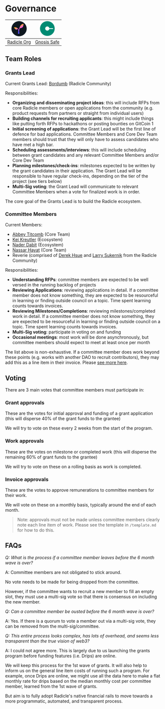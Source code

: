 # Governance

| <img src="../src/radicle_logo.png?s=50" width="50"> | <img src="../src/gnosis_logo.png?s=50" width="50"> |
| :-: | :-: |
| [Radicle Org](https://app.radicle.network/orgs/0x8e9c37cc9a8fbb96400954c1ef2b351176fe0803) | [Gnosis Safe](https://gnosis-safe.io/app/eth:0x394B920c5d39E0Ca40fCa2871569B6B90D750c7c/balances) |

## Team Roles

### Grants Lead

Current Grants Lead:
[Bordumb](https://twitter.com/bordumbb) (Radicle Community)

Responsibilities:
* **Organizing and disseminating project ideas**: this will include RFPs from core Radicle members or open applications from the community (e.g. product requests from partners or straight from individual users)
* **Building channels for recruiting applicants**: this might include things like putting forth RFPs to hackathons or posting bounties on GitCoin 1
* **Initial screening of applications**: the Grant Lead will be the first line of defence for bad applications. Committee Members and Core Dev Team members should trust that they will only have to assess candidates who have met a high bar.
* **Scheduling assessments/interviews**: this will include scheduling between grant candidates and any relevant Committee Members and/or Core Dev Team
* **Planning milestones/check-ins**: milestones expected to be written by the grant candidates in their application. The Grant Lead will be responsible to have regular check-ins, depending on the tier of the project (see tiers below)
* **Multi-Sig voting**: the Grant Lead will communicate to relevant Committee Members when a vote for finalized work is in order.

The core goal of the Grants Lead is to build the Radicle ecosystem.

### Committee Members

Current Members:
- [Abbey Titcomb](https://twitter.com/abbey_titcomb) (Core Team)
- [Kei Kreutler](https://twitter.com/keikreutler) (Ecosystem)
- [Nader Dabit](https://twitter.com/dabit3) (Ecosystem)
- [Nassar Hayat](https://twitter.com/nassarhayat) (Core Team)
- Reverie (comprised of [Derek Hsue](https://twitter.com/derek_hsue) and [Larry Sukernik](https://twitter.com/lsukernik) from the Radicle Community)

Responsibilities:
* **Understanding RFPs**: committee members are expected to be well versed in the running backlog of projects 
* **Reviewing Applications**: reviewing applications in detail. If a committee member does not know something, they are expected to be resourceful in learning or finding outside council on a topic. Time spent learning counts towards invoices.
* **Reviewing Milestones/Completions**: reviewing milestones/completed work in detail. If a committee member does not know something, they are expected to be resourceful in learning or finding outside council on a topic. Time spent learning counts towards invoices.
* **Multi-Sig voting**: participate in voting on and funding
* **Occasional meetings**: most work will be done asynchronously, but committee members should expect to meet at least once per month

The list above is non-exhaustive. If a committee member does work beyond these points (e.g. works with another DAO to recruit contributors), they may add this as a line item in their invoice. Please [see more here](https://github.com/radicle-dev/radicle-grants/tree/main/governance/remuneration).

## Voting

There are 3 main votes that committee members must participate in:

### Grant approvals
These are the votes for initial approval and funding of a grant application (this will disperse 40% of the grant funds to the grantee)

We will try to vote on these every 2 weeks from the start of the program.

### Work approvals
These are the votes on milestone or completed work (this will disperse the remaining 60% of grant funds to the grantee)

We will try to vote on these on a rolling basis as work is completed.

### Invoice approvals
These are the votes to approve remunerations to committee members for their work. 

We will vote on these on a monthly basis, typically around the end of each month.

> Note: approvals must not be made unless committee members clearly note each line item of work. Please see the template in `/template.md` for how to do this.

## FAQs

*Q: What is the process if a committee member leaves before the 6 month wave is over?*

A: Committee members are not obligated to stick around.

No vote needs to be made for being dropped from the committee.

However, if the committee wants to recruit a new member to fill an empty slot, they must use a multi-sig vote so that there is consensus on including the new member.

*Q: Can a committee member be ousted before the 6 month wave is over?*

A: Yes.  If there is a quorum to vote a member out via a multi-sig vote, they can be removed from the multi-sig/committee.

*Q: This entire process looks complex, has lots of overhead, and seems less transparent than the true vision of web3?*

A: I could not agree more. This is largely due to us launching the grants program before funding features (i.e. Drips) are online. 

We will keep this process for the 1st wave of grants. It will also help to inform us on the general line item costs of running such a program. For example, once Drips are online, we might use all the data here to make a flat monthly rate for drips based on the median monthly cost per committee member, learned from the 1st wave of grants.

But aim is to fully adopt Radicle's native financial rails to move towards a more programmatic, automated, and transparent process.
